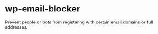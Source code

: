 # wp-email-blocker
Prevent people or bots from registering with certain email domains or full addresses.
